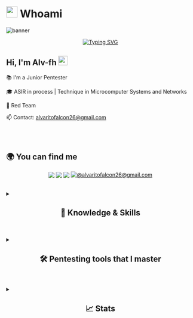 # <picture><img src = "https://github.com/7oSkaaa/7oSkaaa/blob/main/Images/about_me.gif?raw=true" width = 30px></picture> Whoami

![banner](https://github.com/user-attachments/assets/9b8562c4-d838-489d-8bcc-d51e85dfe6ba)

<div align="center">
  <a href="https://git.io/typing-svg"><img src="https://readme-typing-svg.demolab.com?font=Fira+Code&pause=1000&color=EA0000&width=435&lines=Ethical+Hacker;Divide+and+Conquer" alt="Typing SVG" />
  </a>
</div>

<h2 align="left">
  Hi, I'm Alv-fh
  <img src="https://media.giphy.com/media/hvRJCLFzcasrR4ia7z/giphy.gif" width="25px"/>
</h2>

📚 I'm a Junior Pentester

🎓 ASIR in process | Technique in Microcomputer Systems and Networks

🔴 Red Team

📫 Contact: alvaritofalcon26@gmail.com

<br>
<br>

## 🌍 You can find me 
<div align="center">
  <a href="https://linkedin.com/in/alv-fh/" target="_blank"><img align="center" src="https://img.shields.io/badge/LinkedIn-0077B5?style=for-the-badge&logo=linkedin&logoColor=white"/></a>
  <a href="https://alv-fh.github.io" target="_blank"><img align="center" src="https://img.shields.io/static/v1?style=for-the-badge&message=Blog&color=222222&logo=GitHub&logoColor=BBDDE5&label="/></a>
  <a href="https://www.youtube.com/@Alv-fh/videos" target="_blank"><img align="center" src="https://img.shields.io/badge/YouTube-FF0000?style=for-the-badge&logo=youtube&logoColor=white"/></a>
  <a href = "mailto:alvaritofalcon26@gmail.com" target="_blank"><img align="center" src="https://img.shields.io/badge/Gmail-D14836?style=for-the-badge&logo=gmail&logoColor=white" alt="@alvaritofalcon26@gmail.com"  /></a>
</div>

<br>
<br>

<details>
  <summary><h2 align="center">📝 Knowledge & Skills</h2></summary>

  <br>
  <!-- Operating System Section -->
  <div style="border: 2px solid #22F700; border-radius: 10px; padding: 20px; margin-bottom: 20px;">
    <h3 align="center">⚙️ Operating System</h3>
    <div align="center" style="display: flex; flex-wrap: wrap; justify-content: center; gap: 10px;">
        <img src="https://img.shields.io/badge/Kali_Linux-557C94?style=for-the-badge&logo=kali-linux&color=000000" alt="Kali Linux" />
        <img src="https://img.shields.io/badge/Zorin-15A6F0?style=for-the-badge&logo=zorin&color=000000" alt="Zorin" />
        <img src="https://img.shields.io/badge/Ubuntu-E95420?style=for-the-badge&logo=ubuntu&color=000000" alt="Ubuntu" />
        <img src="https://img.shields.io/badge/Debian-D70A53?style=for-the-badge&logo=debian&color=000000" alt="Debian" />
        <img src="https://img.shields.io/badge/XFCE-2284F2?style=for-the-badge&logo=xfce&color=000000" alt="XFCE" />
    </div>
  </div>

  <br>
  <!-- Virtualization & Cloud Section -->
  <div style="border: 2px solid #22F700; border-radius: 10px; padding: 20px; margin-bottom: 20px;">
    <h3 align="center">☁️ Virtualization & Cloud</h3>
    <div align="center" style="display: flex; flex-wrap: wrap; justify-content: center; gap: 10px;">
        <img src="https://img.shields.io/badge/Tryhackme-212C42?style=for-the-badge&logo=tryhackme&color=000000" alt="TryHackMe" />
        <img src="https://img.shields.io/badge/VulnHub-007ACC?style=for-the-badge&logo=vulnhub&color=000000" alt="VulnHub" />
        <img src="https://img.shields.io/badge/Hackthebox-9FEF00?style=for-the-badge&logo=hackthebox&color=000000" alt="Hack The Box" />
        <img src="https://img.shields.io/badge/Docker-2496ED?style=for-the-badge&logo=docker&color=000000" alt="Docker" />
        <img src="https://img.shields.io/badge/VirtualBox-2F61B4?style=for-the-badge&logo=virtualbox&color=000000" alt="VirtualBox" />
    </div>
  </div>

  <br>
  <!-- Tools & Utilities Section -->
  <div style="border: 2px solid #22F700; border-radius: 10px; padding: 20px; margin-bottom: 20px;">
    <h3 align="center">🛠️ Tools & Utilities</h3>
    <div align="center" style="display: flex; flex-wrap: wrap; justify-content: center; gap: 10px;">
        <img src="https://img.shields.io/badge/Shodan-2F61B4?style=for-the-badge&logo=Shodan&color=000000" alt="Shodan" />
        <img src="https://img.shields.io/badge/MySQL-4479A1?style=for-the-badge&logo=mysql&color=000000" alt="MySQL" />
        <img src="https://img.shields.io/badge/Mariadb-003545?style=for-the-badge&logo=mariadb&color=000000" alt="MariaDB" />
        <img src="https://img.shields.io/badge/Bash-4EAA25?style=for-the-badge&logo=gnu-bash&color=000000" alt="Bash" />
        <img src="https://img.shields.io/badge/MarkDown-000000?style=for-the-badge&logo=markdown&color=000000" alt="MarkDown" />
    </div>
  </div>

  <br>
  <!-- Programming & Development Section -->
  <div style="border: 2px solid #22F700; border-radius: 10px; padding: 20px; margin-bottom: 20px;">
    <h3 align="center">💻 Programming & Development</h3>
    <div align="center" style="display: flex; flex-wrap: wrap; justify-content: center; gap: 10px;">
        <img src="https://img.shields.io/badge/Python-3776AB?style=for-the-badge&logo=python&color=000000" alt="Python" />
        <img src="https://img.shields.io/badge/Linux-FCC624?style=for-the-badge&logo=linux&color=000000" alt="Linux" />
        <img src="https://img.shields.io/badge/Git-F05032?style=for-the-badge&logo=git&color=000000" alt="Git" />
        <img src="https://img.shields.io/badge/HTML5-5D4B6C?style=for-the-badge&logo=html5&color=000000" alt="HTML5" />
        <img src="https://img.shields.io/badge/CSS3-2965F1?style=for-the-badge&logo=css3&color=000000" alt="CSS3" />
        <img src="https://img.shields.io/badge/VS_Code-007ACC?style=for-the-badge&logo=visual-studio-code&color=000000" alt="VS Code" />
    </div>
  </div>

  <br>
  <!-- Others Section -->
  <div style="border: 2px solid #22F700; border-radius: 10px; padding: 20px; margin-bottom: 20px;">
    <h3 align="center">📡 Others</h3>
    <div align="center" style="display: flex; flex-wrap: wrap; justify-content: center; gap: 10px;">
        <img src="https://img.shields.io/badge/Apache-D22128?style=for-the-badge&logo=apache&color=000000" alt="Apache" />
        <img src="https://img.shields.io/badge/Discord-5865F2?style=for-the-badge&logo=discord&color=000000" alt="Discord" />
    </div>
  </div>
</details>


<br>
<br>


<details>
  <summary><h2 align="center">🛠️ Pentesting tools that I master</h2></summary>

  <br>
  <!-- Tools for Reconnaissance -->
  <div style="border: 2px solid #22F700; border-radius: 10px; padding: 20px; margin-bottom: 20px;">
    <h3 align="center">🔍 Tools for Reconnaissance | Passive and Active</h3>
    <div align="center" style="display: flex; flex-wrap: wrap; justify-content: center; gap: 10px;">
        <img src="https://img.shields.io/badge/Nmap-008C8C?style=for-the-badge&logo=nmap&color=000000" alt="Nmap" />
        <img src="https://img.shields.io/badge/Wireshark-009639?style=for-the-badge&logo=wireshark&color=000000" alt="Wireshark" />
        <img src="https://img.shields.io/badge/DNSDumpster-000000?style=for-the-badge&logo=dnsdumpster&color=000000" alt="DNSDumpster" />
        <img src="https://img.shields.io/badge/DNSRecon-000000?style=for-the-badge&logo=dnsrecon&color=000000" alt="DNSRecon" />
        <img src="https://img.shields.io/badge/HaveIBeenPwned-2A6379?style=for-the-badge&logo=haveibeenpwned&color=000000" alt="HaveIBeenPwned" />
        <img src="https://img.shields.io/badge/HTTrack-000000?style=for-the-badge&logo=httrack&color=000000" alt="HTTrack" />
        <img src="https://img.shields.io/badge/NetCraft-000000?style=for-the-badge&logo=netcraft&color=000000" alt="NetCraft" />
        <img src="https://img.shields.io/badge/Sublist3r-000000?style=for-the-badge&logo=sublist3r&color=000000" alt="Sublist3r" />
        <img src="https://img.shields.io/badge/TheHarvester-000000?style=for-the-badge&logo=theharvester&color=000000" alt="TheHarvester" />
        <img src="https://img.shields.io/badge/Wafw00f-00000?style=for-the-badge&logo=wafw00f&color=000000" alt="Wafw00f" />
        <img src="https://img.shields.io/badge/WhatWeb-000000?style=for-the-badge&logo=whatweb&color=000000" alt="WhatWeb" />
        <img src="https://img.shields.io/badge/Whois-000000?style=for-the-badge&logo=whois&color=000000" alt="Whois" />
        <img src="https://img.shields.io/badge/ARP_Scan-000000?style=for-the-badge&logo=arp_scan&color=000000" alt="ARP-Scan" />
        <img src="https://img.shields.io/badge/fping-000000?style=for-the-badge&logo=fping&color=000000" alt="fping" />
    </div>
  </div>

  <br>
  <!-- Tools for Exploitation -->
  <div style="border: 2px solid #22F700; border-radius: 10px; padding: 20px; margin-bottom: 20px;">
    <h3 align="center">💥 Tools for Exploitation</h3>
    <div align="center" style="display: flex; flex-wrap: wrap; justify-content: center; gap: 10px;">
        <img src="https://img.shields.io/badge/Metasploit-008C8C?style=for-the-badge&logo=metasploit&color=000000" alt="Metasploit" />
        <img src="https://img.shields.io/badge/Burp_Suite-FF6633?style=for-the-badge&logo=burp-suite&color=000000" alt="Burp Suite" />
    </div>
  </div>

  <br>
  <!-- Tools for Cracking Passwords -->
  <div style="border: 2px solid #22F700; border-radius: 10px; padding: 20px; margin-bottom: 20px;">
    <h3 align="center">🔓 Tools for Cracking Passwords</h3>
    <div align="center" style="display: flex; flex-wrap: wrap; justify-content: center; gap: 10px;">
        <img src="https://img.shields.io/badge/John-000000?style=for-the-badge&logo=john&color=000000" alt="John The Ripper" />
        <img src="https://img.shields.io/badge/HashCat-000000?style=for-the-badge&logo=hashcat&color=000000" alt="HashCat" />
    </div>
  </div>
</details>

<br>
<br>

<details>  
  <summary><h2 align="center">📈 Stats</h2></summary>
  <p align="center">
    <a href="https://komarev.com/ghpvc/?username=Alv-fh&color=ff1a1a&style=for-the-badge">
      <img src="https://komarev.com/ghpvc/?username=Alv-fh&color=ff1a1a&style=for-the-badge" alt="views badge"/>
    </a>
  </p>
  <p align="center">
    <img src="https://github-readme-stats.vercel.app/api?username=Alv-fh&show_icons=true&theme=shadow_red" alt="GitHub stats"/>
  </p>
</details>
